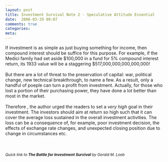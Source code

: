 ```yaml
---
layout: post
title: Investment Survival Note 2 - Speculative Attitude Essential
date:  2008-03-29 09:07
comments: true
categories:
meta: 
---
```

If investment is as simple as just buying something for income, then compound interest should be suffice for this purpose. For example, if the Medici family had set aside $100,000 in a fund for 5% compound interest return, its 1933 value will be a staggering $517,000,000,000,000,000!<br /><br />But there are a lot of threat to the preservation of capital: war, political change, new technical breakthrough, to name a few. As a result, only a handful of poeple can turn a profit from investment. Actually, for those who lost a portion of their purchasing power, they have done a lot better than most in the market.<br /><br />Therefore , the author urged the readers to set a <span style="font-style: italic;">very high</span> goal in their investment. The investors should aim at return so high such that it can cover the average loss sustained in the overall investment activities. The loss can be a consequence of, for example, poor investment decision, the effects of exchange rate changes, and unexpected closing position due to change in circumstances etc.<br /><br /><br /><br /><span><span style="font-size:85%;"><span style="font-style: italic;"> Quick link to </span><a style="font-style: italic; font-weight: bold;" type="amzn" asin="0471132977">The Battle for Investment Survival</a><span style="font-style: italic;"> by Gerald M. Loeb</span></span></span>